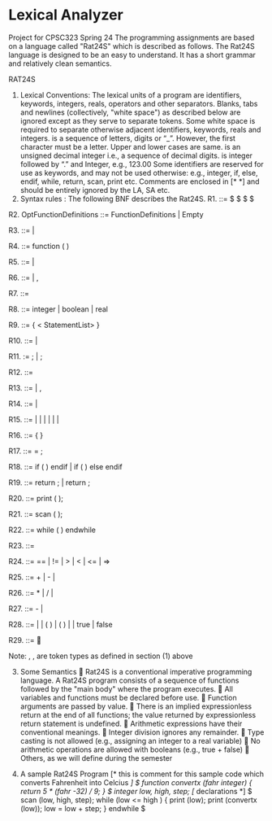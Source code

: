 # Lexical Analyzer
 

Project for CPSC323
Spring 24
The programming assignments are based on a language called "Rat24S" which is described as
follows. The Rat24S language is designed to be an easy to understand. It has a short grammar and relatively clean
semantics.

RAT24S
1) Lexical Conventions:
The lexical units of a program are identifiers, keywords, integers, reals, operators and other
separators. Blanks, tabs and newlines (collectively, "white space") as described below
are ignored except as they serve to separate tokens.
Some white space is required to separate otherwise adjacent identifiers, keywords, reals and integers.
<Identifier> is a sequence of letters, digits or “_”. However, the first character must be a letter. Upper and lower
cases are same.
<Integer> is an unsigned decimal integer i.e., a sequence of decimal digits.
<Real> is integer followed by “.” and Integer, e.g., 123.00
Some identifiers are reserved for use as keywords, and may not be used otherwise:
e.g., integer, if, else, endif, while, return, scan, print etc.
Comments are enclosed in [* *] and should be entirely ignored by the LA, SA etc.
2) Syntax rules : The following BNF describes the Rat24S.
R1. <Rat24S> ::= $ <OptFunctionDefinitions> $ <OptDeclarationList> $ <StatementList> $

R2. OptFunctionDefinitions ::= FunctionDefinitions | Empty

R3. <FunctionDefinitions> ::= <Function> | <Function> <FunctionDefinitions>

R4. <Function> ::= function <Identifier> ( <OptParameterList> ) <OptDeclarationList> <Body>

R5. <OptParameterList> ::= <ParameterList> | <Empty>

R6. <ParameterList> ::= <Parameter> | <Parameter> , <ParameterList>

R7. <Parameter> ::= <IDs > <Qualifier>

R8. <Qualifier> ::= integer | boolean | real

R9. <Body> ::= { < StatementList> }

R10. <OptDeclarationList> ::= <DeclarationList> | <Empty>

R11. <DeclarationList> := <Declaration> ; | <Declaration> ; <DeclarationList>

R12. <Declaration> ::= <Qualifier > <IDs>

R13. <IDs> ::= <Identifier> | <Identifier>, <IDs>

R14. <StatementList> ::= <Statement> | <Statement> <StatementList>

R15. <Statement> ::= <Compound> | <Assign> | <If> | <Return> | <Print> | <Scan> | <While>

R16. <Compound> ::= { <StatementList> }

R17. <Assign> ::= <Identifier> = <Expression> ;

R18. <If> ::= if ( <Condition> ) <Statement> endif | if ( <Condition> ) <Statement> else <Statement> endif

R19. <Return> ::= return ; | return <Expression> ;

R20. <Print> ::= print ( <Expression>);

R21. <Scan> ::= scan ( <IDs> );

R22. <While> ::= while ( <Condition> ) <Statement> endwhile

R23. <Condition> ::= <Expression> <Relop> <Expression>

R24. <Relop> ::= == | != | > | < | <= | =>

R25. <Expression> ::= <Expression> + <Term> | <Expression> - <Term> | <Term>

R26. <Term> ::= <Term> * <Factor> | <Term> / <Factor> | <Factor>

R27. <Factor> ::= - <Primary> | <Primary>

R28. <Primary> ::= <Identifier> | <Integer> | <Identifier> ( <IDs> ) | ( <Expression> ) |<Real> | true | false

R29. <Empty> ::= 

Note: <Identifier>, <Integer>, <Real> are token types as defined in section (1) above

3) Some Semantics
 Rat24S is a conventional imperative programming language. A Rat24S program consists of a sequence of
functions followed by the "main body" where the program executes.
 All variables and functions must be declared before use.
 Function arguments are passed by value.
 There is an implied expressionless return at the end of all functions; the value returned by expressionless
return statement is undefined.
 Arithmetic expressions have their conventional meanings.
 Integer division ignores any remainder.
 Type casting is not allowed (e.g., assigning an integer to a real variable)
 No arithmetic operations are allowed with booleans (e.g., true + false)
 Others, as we will define during the semester

5) A sample Rat24S Program
[* this is comment for this sample code which
converts Fahrenheit into Celcius *]
$
function convertx (fahr integer)
{
return 5 * (fahr -32) / 9;
}
$
integer low, high, step; [* declarations *]
$
scan (low, high, step);
while (low <= high )
{ print (low);
print (convertx (low));
low = low + step;
}
endwhile
$
